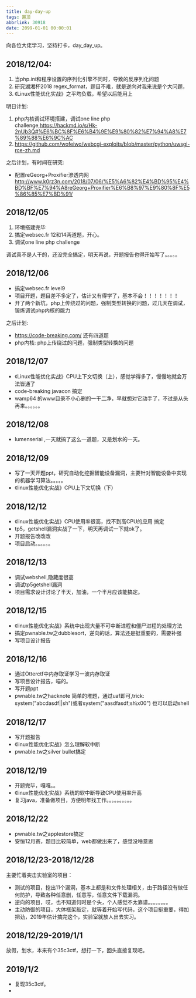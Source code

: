 ```yaml
---
title: day-day-up
tags: 置顶
abbrlink: 30918
date: 2099-01-01 00:00:01
---
```


向各位大佬学习，坚持打卡，day_day_up。

## 2018/12/04:

1. 当php.ini和程序设置的序列化引擎不同时，导致的反序列化问题
2. 研究湖湘杯2018 regex_format，题目不难，就是逆向对我来说是个大问题，
3. 《Linux性能优化实战》之平均负载，希望以后能用上

明日计划: 

1. php内核调试环境搭建，调试one line php challenge,https://hackmd.io/s/Hk-2nUb3Q#%E6%BC%8F%E6%B4%9E%E9%80%82%E7%94%A8%E7%89%88%E6%9C%AC
2. https://github.com/wofeiwo/webcgi-exploits/blob/master/python/uwsgi-rce-zh.md

之后计划，有时间在研究:

* 配置reGeorg+Proxifier渗透内网 http://www.k0rz3n.com/2018/07/06/%E5%A6%82%E4%BD%95%E4%BD%BF%E7%94%A8reGeorg+Proxifier%E6%B8%97%E9%80%8F%E5%86%85%E7%BD%91/

## 2018/12/05

1. 环境搭建完毕
2. 搞定websec.fr 12和14两道题，开心。
3. 调试one line php challenge

调试真不是人干的，还没完全搞定，明天再说，开题报告也得开始写了。。。。。

## 2018/12/06

* 搞定websec.fr level9
* 项目开题，题目差不多定了，估计又有得学了，基本不会！！！！！！！
* 开了两个新坑，php上传绕过的问题，强制类型转换的问题，过几天在调试，锻炼调试php内核的能力

之后计划:

* https://code-breaking.com/ 还有四道题
* php内核: php上传绕过的问题，强制类型转换的问题

## 2018/12/07

* 《Linux性能优化实战》CPU上下文切换（上），感觉学得多了，慢慢地就会万法皆通了
* code-breaking javacon 搞定
* wamp64 的www目录不小心删的一干二净，早就想对它动手了，不过是从头再来。。。。。。

## 2018/12/08

* lumenserial ,一天就搞了这么一道题，又是划水的一天。

## 2018/12/09

* 写了一天开题ppt，研究自动化挖掘智能设备漏洞，主要针对智能设备中实现的机器学习算法。。。。。
* 《linux性能优化实战》CPU上下文切换（下）

## 2018/12/12

* 《linux性能优化实战》CPU使用率很高，找不到高CPU的应用 搞定
* tp5，getshell漏洞实战了一下，明天再调试一下就ok了。
* 开题报告改改改
* 项目启动。。。。。。

## 2018/12/13

* 调试webshell,隐藏度很高
* 调试tp5getshell漏洞
* 项目需求设计讨论了半天，加油，一个半月应该能搞定。

## 2018/12/15

* 《linux性能优化实战》系统中出现大量不可中断进程和僵尸进程的处理方法
* 搞定pwnable.tw之dubblesort，逆向的话，算法还是挺重要的，需要补强
* 写项目设计报告

## 2018/12/16

* 通过Otterctf中内存取证学习一波内存取证
* 写项目设计报告，喵的。
* 写开题ppt
* pwnable.tw之hacknote 简单的堆题，通过uaf即可,trick: system("abcdasdf||sh")或者system("aasdfasdf;sh\x00") 也可以启动shell

## 2018/12/17

* 写开题报告
* 《linux性能优化实战》怎么理解软中断
* pwnable.tw之silver bullet搞定

## 2018/12/19

* 开题完毕，嘎嘎。。
* 《linux性能优化实战》系统的软中断导致CPU使用率升高
* 复习java，准备做项目，方便明年找工作。。。。。。。。。。

## 2018/12/22

* pwnable.tw之applestore搞定
* 安恒12月赛，题目比较简单，web都做出来了，感觉没啥意思

## 2018/12/23-2018/12/28

主要忙着突击实验室的项目：

* 测试的项目，挖出11个漏洞，基本上都是和文件处理相关，由于路径没有做任何防护，导致各种任意删，任意写，任意文件下载漏洞。
* 逆向的项目，哎，也不知道何时是个头，个人感觉不太靠谱。。。。。。。。
* 主动防御的项目，大体框架敲定，就等着开始写代码，这个项目挺重要，得加把劲，2019年估计搞完这个，实验室就放人出去实习。

## 2018/12/29-2019/1/1

放假，划水，本来有个35c3ctf，想打一下，回头直接复现吧。

## 2019/1/2

* 复现35c3ctf。
* 